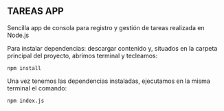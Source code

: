 ## TAREAS APP

Sencilla app de consola para registro y gestión de tareas realizada en Node.js

Para instalar dependencias: descargar contenido y, situados en la carpeta principal del proyecto, abrimos terminal y tecleamos:

```
npm install
```

Una vez tenemos las dependencias instaladas, ejecutamos en la misma terminal el comando:

```
npm index.js
```
